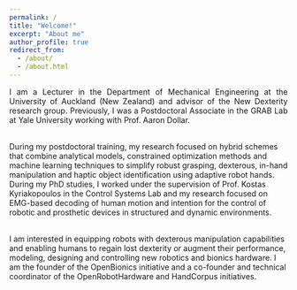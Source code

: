 ```yaml
---
permalink: /
title: "Welcome!"
excerpt: "About me"
author_profile: true
redirect_from: 
  - /about/
  - /about.html
---
```


<p align="justify">
I am a Lecturer in the Department of Mechanical Engineering at the University of Auckland (New Zealand) and advisor of the New Dexterity research group. Previously, I was a Postdoctoral Associate in the GRAB Lab at Yale University working with Prof. Aaron Dollar.<br><br>

During my postdoctoral training, my research focused on hybrid schemes that combine analytical models, constrained optimization methods and machine learning techniques to simplify robust grasping, dexterous, in-hand manipulation and haptic object identification using adaptive robot hands. During my PhD studies, I worked under the supervision of Prof. Kostas Kyriakopoulos in the Control Systems Lab and my research focused on EMG-based decoding of human motion and intention for the control of robotic and prosthetic devices in structured and dynamic environments.<br><br>

I am interested in equipping robots with dexterous manipulation capabilities and enabling humans to regain lost dexterity or augment their performance, modeling, designing and controlling new robotics and bionics hardware. I am the founder of the OpenBionics initiative and a co-founder and technical coordinator of the OpenRobotHardware and HandCorpus initiatives.
</p>
